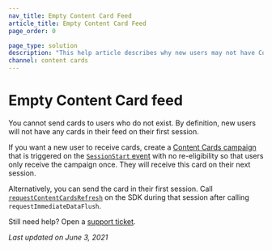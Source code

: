 ```yaml
---
nav_title: Empty Content Card Feed
article_title: Empty Content Card Feed
page_order: 0

page_type: solution
description: "This help article describes why new users may not have Content Cards in their feed, and how to resolve this issue."
channel: content cards
---
```


# Empty Content Card feed

You cannot send cards to users who do not exist. By definition, new users will not have any cards in their feed on their first session.

If you want a new user to receive cards, create a [Content Cards campaign]({{site.baseurl}}/user_guide/message_building_by_channel/content_cards/overview/#content-cards) that is triggered on the [`SessionStart` event]({{site.baseurl}}/user_guide/data_and_analytics/braze_currents/event_glossary/customer_behavior_events/#session-start-event) with no re-eligibility so that users only receive the campaign once. They will receive this card on their next session. 

Alternatively, you can send the card in their first session. Call [`requestContentCardsRefresh`]({{site.baseurl}}/developer_guide/platform_integration_guides/web/content_cards/refreshing_the_feed/#refreshing-content-cards) on the SDK during that session after calling `requestImmediateDataFlush`.

Still need help? Open a [support ticket]({{site.baseurl}}/braze_support/).

_Last updated on June 3, 2021_